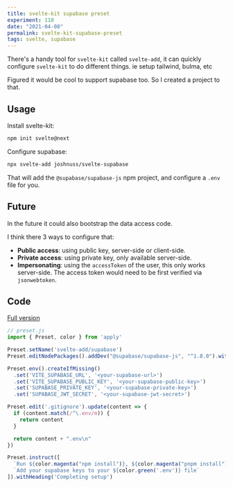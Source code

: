 ```yaml
---
title: svelte-kit supabase preset
experiment: 110
date: "2021-04-08"
permalink: svelte-kit-supabase-preset
tags: svelte, supabase
---
```


There's a handy tool for `svelte-kit` called `svelte-add`, it can quickly configure `svelte-kit` to do different things. ie setup tailwind, bulma, etc

Figured it would be cool to support supabase too. So I created a project to that.

## Usage

Install svelte-kit:

```bash
npm init svelte@next
```

Configure supabase:

```bash
npx svelte-add joshnuss/svelte-supabase
```

That will add the `@supabase/supabase-js` npm project, and configure a `.env` file for you.

## Future

In the future it could also bootstrap the data access code.

I think there 3 ways to configure that:

- **Public access**: using public key, server-side or client-side.
- **Private access**: using private key, only available server-side.
- **Impersonating**: using the `accessToken` of the user, this only works server-side. The access token would need to be first verified via `jsonwebtoken`.

## Code

[Full version](https://github.com/joshnuss/svelte-supabase)

```javascript
// preset.js
import { Preset, color } from 'apply'

Preset.setName('svelte-add/supabase')
Preset.editNodePackages().addDev("@supabase/supabase-js", "^1.8.0").withTitle("Installing `@supabase/supabase-js`")

Preset.env().createIfMissing()
  .set('VITE_SUPABASE_URL', '<your-supabase-url>')
  .set('VITE_SUPABASE_PUBLIC_KEY', '<your-supabase-public-key>')
  .set('SUPABASE_PRIVATE_KEY', '<your-supabase-private-key>')
  .set('SUPABASE_JWT_SECRET', '<your-supabase-jwt-secret>')

Preset.edit('.gitignore').update(content => {
  if (content.match(/^\.env/m)) {
    return content
  }

  return content + ".env\n"
})

Preset.instruct([
  `Run ${color.magenta("npm install")}, ${color.magenta("pnpm install")}, or ${color.magenta("yarn")} to install dependencies`,
  `Add your supabase keys to your ${color.green('.env')} file`
]).withHeading('Completing setup')
```
